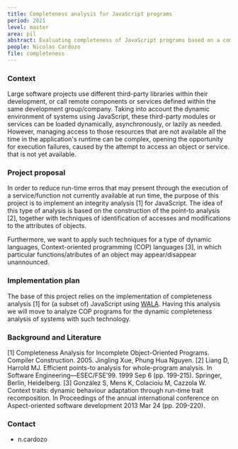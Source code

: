 ```yaml
---
title: Completeness analysis for JavaScript programs
period: 2021
level: master
area: pil
abstract: Evaluating completeness of JavaScript programs based on a completeness enhancement of the points-to analysis
people: Nicolas Cardozo
file: completeness
---
```


### Context

Large software projects use different third-party libraries within their development, or call remote components or services defined within the same development group/company. Taking into account the dynamic environment of systems using JavaScript, these third-party modules or services can be loaded dynamically, asynchronously, or lazily as needed. However, managing access to those resources that are not available all the time in the application's runtime can be complex, opening the opportunity for execution failures, caused by the attempt to access an object or service. that is not yet available.

### Project proposal

In order to reduce run-time erros that may present through the execution of a service/function not currently available at run time, the purpose of this project is to implement an integrity analysis [1] for JavaScript. The idea of ​​this type of analysis is based on the construction of the point-to analysis [2], together with techniques of identification of accesses and modifications to the attributes of objects.

Furthermore, we want to apply such techniques for a type of dynamic languages, Context-oriented programming (COP) languages [3], in which particular functions/atributes of an object may appear/disappear unannounced.

### Implementation plan

The base of this project relies on the implementation of completeness analysis [1] for (a subset of) JavaScript using [WALA](http://wala.sourceforge.net). Having this analysis we will move to analyze COP programs for the dynamic completeness analysis of systems with such technology.

### Background and Literature

[1] Completeness Analysis for Incomplete Object-Oriented Programs. Compiler Construction. 2005. Jingling Xue, Phung Hua Nguyen.
[2] Liang D, Harrold MJ. Efficient points-to analysis for whole-program analysis. In Software Engineering—ESEC/FSE’99. 1999 Sep 6 (pp. 199-215). Springer, Berlin, Heidelberg.
[3] González S, Mens K, Colacioiu M, Cazzola W. Context traits: dynamic behaviour adaptation through run-time trait recomposition. In Proceedings of the annual international conference on Aspect-oriented software development 2013 Mar 24 (pp. 209-220).

### Contact

- n.cardozo
